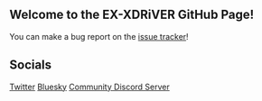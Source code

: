 ## Welcome to the EX-XDRiVER GitHub Page!

You can make a bug report on the [issue tracker](https://github.com/EX-XDRiVER/Issues)!

## Socials

[Twitter](https://twitter.com/exdrv)
[Bluesky](https://bsky.app/profile/xdrv.bsky.social)
[Community Discord Server](https://discord.gg/kPxStHrJxY)

